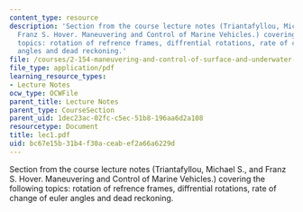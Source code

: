 ```yaml
---
content_type: resource
description: 'Section from the course lecture notes (Triantafyllou, Michael S., and
  Franz S. Hover. Maneuvering and Control of Marine Vehicles.) covering the following
  topics: rotation of refrence frames, diffrential rotations, rate of change of euler
  angles and dead reckoning.'
file: /courses/2-154-maneuvering-and-control-of-surface-and-underwater-vehicles-13-49-fall-2004/bc67e15b31b4f30aceabef2a66a6229d_lec1.pdf
file_type: application/pdf
learning_resource_types:
- Lecture Notes
ocw_type: OCWFile
parent_title: Lecture Notes
parent_type: CourseSection
parent_uid: 1dec23ac-02fc-c5ec-51b8-196aa6d2a108
resourcetype: Document
title: lec1.pdf
uid: bc67e15b-31b4-f30a-ceab-ef2a66a6229d
---
```

Section from the course lecture notes (Triantafyllou, Michael S., and Franz S. Hover. Maneuvering and Control of Marine Vehicles.) covering the following topics: rotation of refrence frames, diffrential rotations, rate of change of euler angles and dead reckoning.

